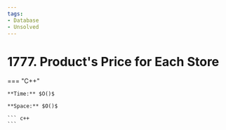 ```yaml
---
tags:
- Database
- Unsolved
---
```



# 1777. Product's Price for Each Store

=== "C++"

    **Time:** $O()$

    **Space:** $O()$

    ``` c++
    ```